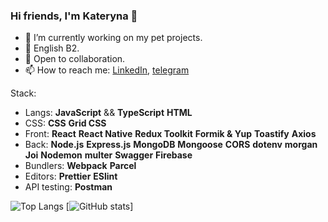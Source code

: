 ### Hi friends, I'm Kateryna 👋

- 🌱 I’m currently working on my pet projects.
- 🌱 English B2.
- 🤗 Open to collaboration.
- 📫 How to reach me: [LinkedIn](https://www.linkedin.com/in/bachkalo-kateryna/), [telegram](https://t.me/kateryna_b1)

Stack:

- Langs: **JavaScript** && **TypeScript** **HTML**
- CSS: **CSS** **Grid CSS**
- Front: **React** **React Native** **Redux Toolkit** **Formik & Yup** **Toastify** **Axios**
- Back: **Node.js** **Express.js** **MongoDB** **Mongoose** **CORS** **dotenv** **morgan** **Joi** **Nodemon** **multer** **Swagger** **Firebase**
- Bundlers: **Webpack** **Parcel**
- Editors: **Prettier** **ESlint**
- API testing: **Postman**

![Top Langs](https://github-readme-stats.vercel.app/api/top-langs/?username=KaterynaBachkalo&layout=compact&theme=tokyonight)
[![GitHub stats](https://github-readme-stats.vercel.app/api?username=KaterynaBachkalo&theme=tokyonight)]

